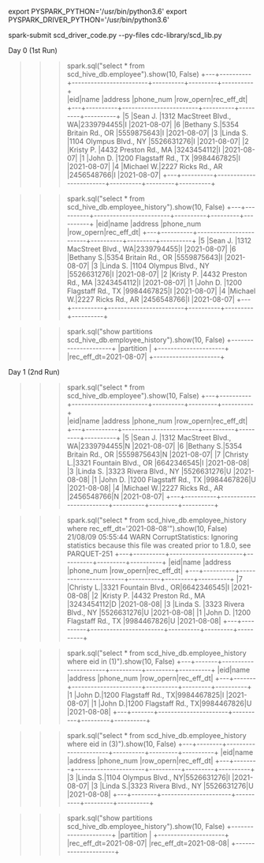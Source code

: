 export PYSPARK_PYTHON='/usr/bin/python3.6'
export PYSPARK_DRIVER_PYTHON='/usr/bin/python3.6'

spark-submit scd_driver_code.py --py-files cdc-library/scd_lib.py

Day 0 (1st Run)

>>> spark.sql("select * from scd_hive_db.employee").show(10, False)
+---+----------+------------------------+----------+---------+----------+       
|eid|name      |address                 |phone_num |row_opern|rec_eff_dt|
+---+----------+------------------------+----------+---------+----------+
|5  |Sean J.   |1312 MacStreet Blvd., WA|2339794455|I        |2021-08-07|
|6  |Bethany S.|5354 Britain Rd., OR    |5559875643|I        |2021-08-07|
|3  |Linda S.  |1104 Olympus Blvd., NY  |5526631276|I        |2021-08-07|
|2  |Kristy P. |4432 Preston Rd., MA    |3243454112|I        |2021-08-07|
|1  |John D.   |1200 Flagstaff Rd., TX  |9984467825|I        |2021-08-07|
|4  |Michael W.|2227 Ricks Rd., AR      |2456548766|I        |2021-08-07|
+---+----------+------------------------+----------+---------+----------+


>>> spark.sql("select * from scd_hive_db.employee_history").show(10, False)
+---+----------+------------------------+----------+---------+----------+
|eid|name      |address                 |phone_num |row_opern|rec_eff_dt|
+---+----------+------------------------+----------+---------+----------+
|5  |Sean J.   |1312 MacStreet Blvd., WA|2339794455|I        |2021-08-07|
|6  |Bethany S.|5354 Britain Rd., OR    |5559875643|I        |2021-08-07|
|3  |Linda S.  |1104 Olympus Blvd., NY  |5526631276|I        |2021-08-07|
|2  |Kristy P. |4432 Preston Rd., MA    |3243454112|I        |2021-08-07|
|1  |John D.   |1200 Flagstaff Rd., TX  |9984467825|I        |2021-08-07|
|4  |Michael W.|2227 Ricks Rd., AR      |2456548766|I        |2021-08-07|
+---+----------+------------------------+----------+---------+----------+


>>> spark.sql("show partitions scd_hive_db.employee_history").show(10, False)
+---------------------+
|partition            |
+---------------------+
|rec_eff_dt=2021-08-07|
+---------------------+

Day 1 (2nd Run)

>>> spark.sql("select * from scd_hive_db.employee").show(10, False)
+---+----------+------------------------+----------+---------+----------+       
|eid|name      |address                 |phone_num |row_opern|rec_eff_dt|
+---+----------+------------------------+----------+---------+----------+
|5  |Sean J.   |1312 MacStreet Blvd., WA|2339794455|N        |2021-08-07|
|6  |Bethany S.|5354 Britain Rd., OR    |5559875643|N        |2021-08-07|
|7  |Christy L.|3321 Fountain Blvd., OR |6642346545|I        |2021-08-08|
|3  |Linda S.  |3323 Rivera Blvd., NY   |5526631276|U        |2021-08-08|
|1  |John D.   |1200 Flagstaff Rd., TX  |9984467826|U        |2021-08-08|
|4  |Michael W.|2227 Ricks Rd., AR      |2456548766|N        |2021-08-07|
+---+----------+------------------------+----------+---------+----------+

>>> spark.sql("select * from scd_hive_db.employee_history where rec_eff_dt='2021-08-08'").show(10, False)
21/08/09 05:55:44 WARN CorruptStatistics: Ignoring statistics because this file was created prior to 1.8.0, see PARQUET-251
+---+----------+-----------------------+----------+---------+----------+
|eid|name      |address                |phone_num |row_opern|rec_eff_dt|
+---+----------+-----------------------+----------+---------+----------+
|7  |Christy L.|3321 Fountain Blvd., OR|6642346545|I        |2021-08-08|
|2  |Kristy P. |4432 Preston Rd., MA   |3243454112|D        |2021-08-08|
|3  |Linda S.  |3323 Rivera Blvd., NY  |5526631276|U        |2021-08-08|
|1  |John D.   |1200 Flagstaff Rd., TX |9984467826|U        |2021-08-08|
+---+----------+-----------------------+----------+---------+----------+

>>> spark.sql("select * from scd_hive_db.employee_history where eid in (1)").show(10, False)
+---+-------+----------------------+----------+---------+----------+
|eid|name   |address               |phone_num |row_opern|rec_eff_dt|
+---+-------+----------------------+----------+---------+----------+
|1  |John D.|1200 Flagstaff Rd., TX|9984467825|I        |2021-08-07|
|1  |John D.|1200 Flagstaff Rd., TX|9984467826|U        |2021-08-08|
+---+-------+----------------------+----------+---------+----------+

>>> spark.sql("select * from scd_hive_db.employee_history where eid in (3)").show(10, False)
+---+--------+----------------------+----------+---------+----------+
|eid|name    |address               |phone_num |row_opern|rec_eff_dt|
+---+--------+----------------------+----------+---------+----------+
|3  |Linda S.|1104 Olympus Blvd., NY|5526631276|I        |2021-08-07|
|3  |Linda S.|3323 Rivera Blvd., NY |5526631276|U        |2021-08-08|
+---+--------+----------------------+----------+---------+----------+

>>> spark.sql("show partitions scd_hive_db.employee_history").show(10, False)
+---------------------+
|partition            |
+---------------------+
|rec_eff_dt=2021-08-07|
|rec_eff_dt=2021-08-08|
+---------------------+
